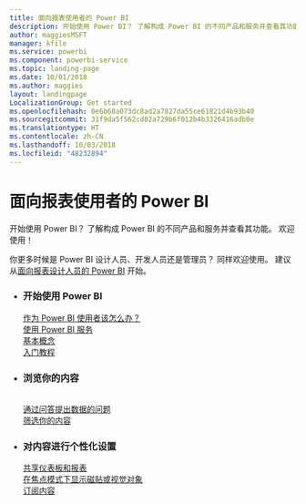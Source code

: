 ```yaml
---
title: 面向报表使用者的 Power BI
description: 开始使用 Power BI？ 了解构成 Power BI 的不同产品和服务并查看其功能。
author: maggiesMSFT
manager: kfile
ms.service: powerbi
ms.component: powerbi-service
ms.topic: landing-page
ms.date: 10/01/2018
ms.author: maggies
layout: landingpage
LocalizationGroup: Get started
ms.openlocfilehash: 0e6b68a073dc8ad2a7827da55ce61821d4b93b40
ms.sourcegitcommit: 31f9da5f562cd02a729b6f012b4b3326416adb0e
ms.translationtype: HT
ms.contentlocale: zh-CN
ms.lasthandoff: 10/03/2018
ms.locfileid: "48232894"
---
```

# <a name="power-bi-for-report-consumers"></a>面向报表使用者的 Power BI

开始使用 Power BI？ 了解构成 Power BI 的不同产品和服务并查看其功能。 欢迎使用！

你更多时候是 Power BI 设计人员、开发人员还是管理员？ 同样欢迎使用。 建议从[面向报表设计人员的 Power BI](../power-bi-creator-landing.md) 开始。

<ul class="panelContent cardsF"> 
              <li> 
                             <div class="cardSize"> 
                                           <div class="cardPadding"> 
                                                          <div class="card"> 
                                                                        <div class="cardText"> 
                                                                                      <h3>开始使用 Power BI</h3> 
                                                                                      <p></p>
                                                                                            <a href="end-user-consumer.md">作为 Power BI 使用者该怎么办？</a><br/> 
                                                                                            <a href="end-user-experience.md">使用 Power BI 服务</a><br/> 
                                                                                            <a href="end-user-basic-concepts.md">基本概念</a><br/>
                                                                                            <a href="../service-get-started.md">入门教程</a><br/>
                                                                        </div> 
                                                          </div> 
                                           </div> 
                             </div> 
              </li>
              <li> 
                             <div class="cardSize"> 
                                           <div class="cardPadding"> 
                                                          <div class="card"> 
                                                                        <div class="cardText"> 
                                                                                      <h3>浏览你的内容</h3> 
                                                                                      <p></p>
                                                                                            <a href="end-user-related.md"></a><br/> 
                                                                                            <a href="end-user-q-and-a.md">通过问答提出数据的问题</a><br/> 
                                                                                            <a href="end-user-report-filter.md">筛选你的内容</a> 
                                                                        </div> 
                                                          </div> 
                                           </div> 
                             </div> 
              </li>
              <li> 
                             <div class="cardSize"> 
                                           <div class="cardPadding"> 
                                                          <div class="card"> 
                                                                        <div class="cardText"> 
                                                                                      <h3>对内容进行个性化设置</h3> 
                                                                                      <p></p>
                                                                                            <a href="end-user-shared-with-me.md">共享仪表板和报表</a><br/> 
                                                                                            <a href="end-user-focus.md">在焦点模式下显示磁贴或视觉对象</a><br/> 
                                                                                            <a href="end-user-subscribe.md">订阅内容</a>
                                                                        </div> 
                                                          </div> 
                                           </div> 
                             </div> 
              </li>
</ul>


